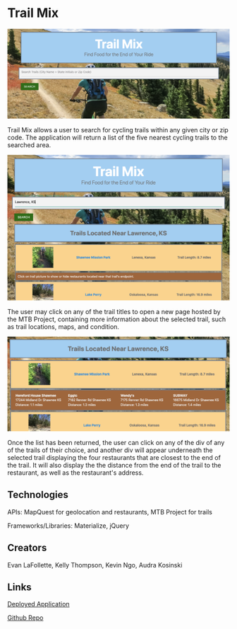 # Trail Mix

![Search](/assets/trail1.png?raw=true)

Trail Mix allows a user to search for cycling trails within any given city or zip code. The application will return a list of the five nearest cycling trails to the searched area.

![Searched](/assets/trail2.png?raw=true)

The user may click on any of the trail titles to open a new page hosted by the MTB Project, containing more information about the selected trail, such as trail locations, maps, and condition.

![Clicked](/assets/trail3.png?raw=true)

Once the list has been returned, the user can click on any of the div of any of the trails of their choice, and another div will appear underneath the selected trail displaying the four restaurants that are closest to the end of the trail. It will also display the the distance from the end of the trail to the restaurant, as well as the restaurant's address.

## Technologies
APIs: MapQuest for geolocation and restaurants, MTB Project for trails

Frameworks/Libraries: Materialize, jQuery

## Creators
Evan LaFollette, Kelly Thompson, Kevin Ngo, Audra Kosinski

## Links
[Deployed Application](https://kelstho.github.io/trail-mix/)

[Github Repo](https://github.com/kelstho/trail-mix)